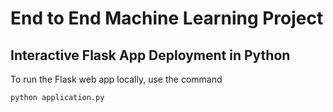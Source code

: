 # End to End Machine Learning Project

## Interactive Flask App Deployment in Python 

To run the Flask web app locally, use the command

```
python application.py
```

